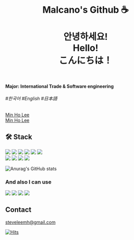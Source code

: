 <div align=center>
  
  
  <h1>
    Malcano's Github ☕️<br><br> 
    안녕하세요!<br>Hello!<br>こんにちは！<br><br>
  </h1>
  
</div>



#### Major: International Trade & Software engineering
###### \#한국어 \#English \#日本語 
<div class="badge-base LI-profile-badge" data-locale="ko_KR" data-size="medium" data-theme="dark" data-type="HORIZONTAL" data-vanity="marupedia" data-version="v1"><a class="badge-base__link LI-simple-link" href="https://kr.linkedin.com/in/marupedia?trk=profile-badge">Min Ho Lee</a></div>
<script src="https://platform.linkedin.com/badges/js/profile.js" async defer type="text/javascript"></script>
<div class="badge-base LI-profile-badge" data-locale="ko_KR" data-size="medium" data-theme="dark" data-type="HORIZONTAL" data-vanity="marupedia" data-version="v1"><a class="badge-base__link LI-simple-link" href="https://kr.linkedin.com/in/marupedia?trk=profile-badge">Min Ho Lee</a></div>
              

## 🛠 ️Stack
<div align=left> 
  <img src="https://img.shields.io/badge/java-FF3433?style=for-the-badge&logo=java&logoColor=white"> 
  <img src="https://img.shields.io/badge/c++-00599C?style=for-the-badge&logo=c%2B%2B&logoColor=white">
  <img src="https://img.shields.io/badge/python-3776AB?style=for-the-badge&logo=python&logoColor=white"> 
  <img src="https://img.shields.io/badge/c%23-239120?style=for-the-badge&logo=CSharp&logoColor=white">
  <img src="https://img.shields.io/badge/mysql-4479A1?style=for-the-badge&logo=mysql&logoColor=white"> 
  <img src="https://img.shields.io/badge/git-F05032?style=for-the-badge&logo=git&logoColor=white">
  <br>
  <img src="https://img.shields.io/badge/django-092E20?style=for-the-badge&logo=django&logoColor=white">
  <img src="https://img.shields.io/badge/linux-FCC624?style=for-the-badge&logo=linux&logoColor=black"> 
  <img src="https://img.shields.io/badge/amazonaws-232F3E?style=for-the-badge&logo=amazonaws&logoColor=white">
    <img src="https://img.shields.io/badge/github-181717?style=for-the-badge&logo=github&logoColor=white">

  <br>

</div>

![Anurag's GitHub stats](https://github-readme-stats.vercel.app/api?username=malcano&show_icons=true&theme=radical)


<h3>And also I can use</h3>
<div align = left>
  <img src="https://img.shields.io/badge/photoshop-31A8FF?style=for-the-badge&logo=adobephotoshop&logoColor=white">
  <img src="https://img.shields.io/badge/illustrator-FF9A00?style=for-the-badge&logo=adobeillustrator&logoColor=white"> 
  <img src="https://img.shields.io/badge/xd-FF61F6?style=for-the-badge&logo=adobexd&logoColor=white"> 
  <img src="https://img.shields.io/badge/figma-F24E1E?style=for-the-badge&logo=figma&logoColor=white">
</div>
 
 
 ## Contact
steveleemh@gmail.com

[![Hits](https://hits.seeyoufarm.com/api/count/incr/badge.svg?url=https%3A%2F%2Fgithub.com%2Fmalcano%2F&count_bg=%23FF3096&title_bg=%23555555&icon=github.svg&icon_color=%23E7E7E7&title=Github&edge_flat=true)](https://hits.seeyoufarm.com)

